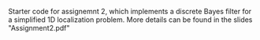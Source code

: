 Starter code for assignemnt 2, which implements a discrete Bayes filter for a simplified 1D localization problem.
More details can be found in the slides "Assignment2.pdf"
